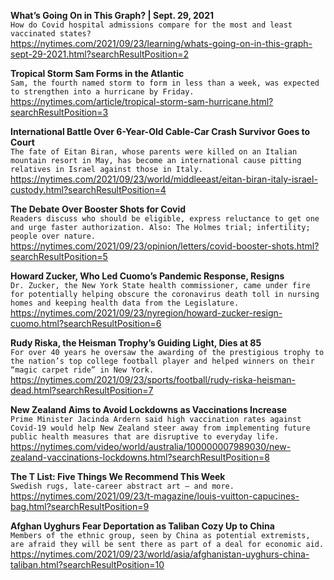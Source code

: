 **What’s Going On in This Graph? | Sept. 29, 2021**\
`How do Covid hospital admissions compare for the most and least vaccinated states?`\
https://nytimes.com/2021/09/23/learning/whats-going-on-in-this-graph-sept-29-2021.html?searchResultPosition=2

**Tropical Storm Sam Forms in the Atlantic**\
`Sam, the fourth named storm to form in less than a week, was expected to strengthen into a hurricane by Friday.`\
https://nytimes.com/article/tropical-storm-sam-hurricane.html?searchResultPosition=3

**International Battle Over 6-Year-Old Cable-Car Crash Survivor Goes to Court**\
`The fate of Eitan Biran, whose parents were killed on an Italian mountain resort in May, has become an international cause pitting relatives in Israel against those in Italy.`\
https://nytimes.com/2021/09/23/world/middleeast/eitan-biran-italy-israel-custody.html?searchResultPosition=4

**The Debate Over Booster Shots for Covid**\
`Readers discuss who should be eligible, express reluctance to get one and urge faster authorization. Also: The Holmes trial; infertility; people over nature.`\
https://nytimes.com/2021/09/23/opinion/letters/covid-booster-shots.html?searchResultPosition=5

**Howard Zucker, Who Led Cuomo’s Pandemic Response, Resigns**\
`Dr. Zucker, the New York State health commissioner, came under fire for potentially helping obscure the coronavirus death toll in nursing homes and keeping health data from the Legislature.`\
https://nytimes.com/2021/09/23/nyregion/howard-zucker-resign-cuomo.html?searchResultPosition=6

**Rudy Riska, the Heisman Trophy’s Guiding Light, Dies at 85**\
`For over 40 years he oversaw the awarding of the prestigious trophy to the nation’s top college football player and helped winners on their “magic carpet ride” in New York.`\
https://nytimes.com/2021/09/23/sports/football/rudy-riska-heisman-dead.html?searchResultPosition=7

**New Zealand Aims to Avoid Lockdowns as Vaccinations Increase**\
`Prime Minister Jacinda Ardern said high vaccination rates against Covid-19 would help New Zealand steer away from implementing future public health measures that are disruptive to everyday life.`\
https://nytimes.com/video/world/australia/100000007989030/new-zealand-vaccinations-lockdowns.html?searchResultPosition=8

**The T List: Five Things We Recommend This Week**\
`Swedish rugs, late-career abstract art — and more.`\
https://nytimes.com/2021/09/23/t-magazine/louis-vuitton-capucines-bag.html?searchResultPosition=9

**Afghan Uyghurs Fear Deportation as Taliban Cozy Up to China**\
`Members of the ethnic group, seen by China as potential extremists, are afraid they will be sent there as part of a deal for economic aid.`\
https://nytimes.com/2021/09/23/world/asia/afghanistan-uyghurs-china-taliban.html?searchResultPosition=10

